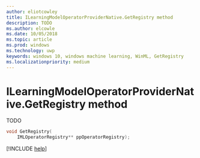 ```yaml
---
author: eliotcowley
title: ILearningModelOperatorProviderNative.GetRegistry method
description: TODO
ms.author: elcowle
ms.date: 10/05/2018
ms.topic: article
ms.prod: windows
ms.technology: uwp
keywords: windows 10, windows machine learning, WinML, GetRegistry
ms.localizationpriority: medium
---
```


# ILearningModelOperatorProviderNative.GetRegistry method

TODO

```cpp
void GetRegistry(
    IMLOperatorRegistry** ppOperatorRegistry);
```

[!INCLUDE [help](../includes/get-help.md)]